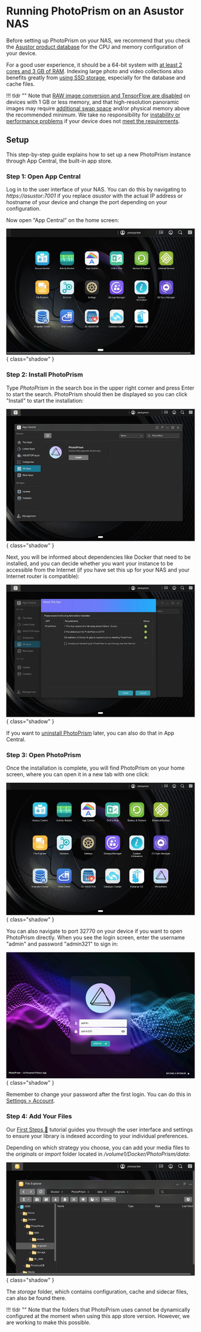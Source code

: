 # Running PhotoPrism on an Asustor NAS

Before setting up PhotoPrism on your NAS, we recommend that you check the [Asustor product database](https://www.asustor.com/en/product/product_list) for the CPU and memory configuration of your device.

For a good user experience, it should be a 64-bit system with [at least 2 cores and 3 GB of RAM](../index.md#system-requirements). Indexing large photo and video collections also benefits greatly from [using SSD storage](../troubleshooting/performance.md#storage), especially for the database and cache files.

!!! tldr ""
    Note that [RAW image conversion and TensorFlow are disabled](../../user-guide/settings/advanced.md) on devices with 1 GB or less memory, and that high-resolution panoramic images may require [additional swap space](../troubleshooting/docker.md#adding-swap) and/or physical memory above the recommended minimum. We take no responsibility for [instability or performance problems](../troubleshooting/performance.md) if your device does not [meet the requirements](../index.md#system-requirements).

## Setup

This step-by-step guide explains how to set up a new PhotoPrism instance through App Central, the built-in app store.

### Step 1: Open App Central

Log in to the user interface of your NAS. You can do this by navigating to *https://asustor:7001* if you replace *asustor* with the actual IP address or hostname of your device and change the port depending on your configuration.

Now open "App Central" on the home screen:

![Screenshot](img/asustor/asustor-home.jpg){ class="shadow" }

### Step 2: Install PhotoPrism

Type *PhotoPrism* in the search box in the upper right corner and press Enter to start the search. PhotoPrism should then be displayed so you can click "Install" to start the installation:

![Screenshot](img/asustor/asustor-step-1.jpg){ class="shadow" }

Next, you will be informed about dependencies like Docker that need to be installed, and you can decide whether you want your instance to be accessible from the Internet (if you have set this up for your NAS and your Internet router is compatible):

![Screenshot](img/asustor/asustor-step-2.jpg){ class="shadow" }

If you want to [uninstall PhotoPrism](img/asustor/asustor-step-3.jpg) later, you can also do that in App Central.

### Step 3: Open PhotoPrism

Once the installation is complete, you will find PhotoPrism on your home screen, where you can open it in a new tab with one click:

![Screenshot](img/asustor/asustor-step-4.jpg){ class="shadow" }

You can also navigate to port 32770 on your device if you want to open PhotoPrism directly.
When you see the login screen, enter the username "admin" and password "admin321" to sign in:

![Screenshot](img/asustor/asustor-login.jpg){ class="shadow" }

Remember to change your password after the first login. You can do this in [Settings > Account](../../user-guide/settings/account.md#change-password).

### Step 4: Add Your Files

Our [First Steps 👣](../../user-guide/first-steps.md) tutorial guides you through the user interface and settings to ensure your library is indexed according to your individual preferences.

Depending on which strategy you choose, you can add your media files to the *originals* or *import* folder located in */volume1/Docker/PhotoPrism/data*:

![Screenshot](img/asustor/asustor-folder.jpg){ class="shadow" }

The *storage* folder, which contains configuration, cache and sidecar files, can also be found there.

!!! tldr ""
    Note that the folders that PhotoPrism uses cannot be dynamically configured at the moment when using this app store version. However, we are working to make this possible.
